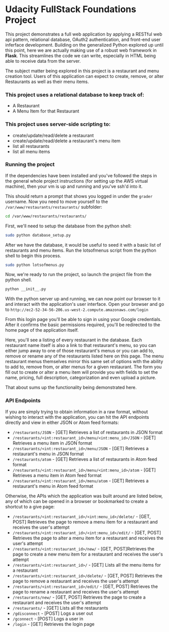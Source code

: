 # Udacity FullStack Foundations Project
This project demonstrates a full web application by applying a RESTful web api pattern,
relational database, OAuth2 authentication, and front-end user inferface development.
Building on the generalized Python explored up until this point, here we are actually
making use of a robust web framework in __Flask__. This streamlines the code we can write,
especially in HTML being able to receive data from the server.

The subject matter being explored in this project is a restaurant and menu creation tool.
Users of this application can expect to create, remove, or alter Restaurants as well as their
menu items.

### This project uses a relational database to keep track of:
* A Restaurant
* A Menu Item for that Restaurant

### This project uses server-side scripting to:
* create/update/read/delete a restaurant
* create/update/read/delete a restaurant's menu item
* list all restaurants
* list all menu items

### Running the project
If the dependencies have been installed and you've followed the steps in the general
whole project instructions (for setting up the AWS virtual machine), then your vm
is up and running and you've ssh'd into it.

This should return a prompt that shows you logged in under the `grader` username. 
Now you need to move yourself to the `/var/www/restaurants/restaurants/` subfolder:

```bash
cd /var/www/restaurants/restaurants/
```
First, we'll need to setup the database from the python shell:

```bash
sudo python database_setup.py
```

After we have the database, it would be useful to seed it with a basic list of restaurants and menu items.
Run the lotsofmenus script from the python shell to begin this process.

```bash
sudo python lotsofmenus.py
```

Now, we're ready to run the project, so launch the project file from the python shell.

```bash
python __init__.py
```

With the python server up and running, we can now point our browser to it and interact with the
application's user interface. Open your browser and go to `http://ec2-52-34-56-206.us-west-2.compute.amazonaws.com/login`

From this login page you'll be able to sign in using your Google credentials. After it confirms the
basic permissions required, you'll be redirected to the home page of the application itself.

Here, you'll see a listing of every restaurant in the database. Each restaurant name itself is also
a link to that restaurant's menu, so you can either jump away to one of those restaurant's menus or
you can add to, remove or rename any of the restaurants listed here on this page. The menu restaurant
menus themselves mirror this same set of options with the ability to add to, remove from, or alter
menus for a given restaurant. The form you fill out to create or alter a menu item will provide you
with fields to set the name, pricing, full description, categorization and even upload a picture.

That about sums up the functionality being demonstrated here.

### API Endpoints
If you are simply trying to obtain information in a raw format, without wishing to interact with the application, you can hit the API endpoints directly and view in either JSON or Atom feed formats:

* `/restaurants/JSON` - [GET] Retrieves a list of restaurants in JSON format
* `/restaurants/<int:restaurant_id>/menu/<int:menu_id>/JSON` - [GET] Retrieves a menu item in JSON format
* `/restaurants/<int:restaurant_id>/menu/JSON` - [GET] Retrieves a restaurant's menu in JSON format
* `/restaurants/atom` - [GET] Retrieves a list of restaurants in Atom feed format
* `/restaurants/<int:restaurant_id>/menu/<int:menu_id>/atom` - [GET] Retrieves a menu item in Atom feed format
* `/restaurants/<int:restaurant_id>/menu/atom` - [GET] Retrieves a restaurant's menu in Atom feed format

Otherwise, the APIs which the application was built around are listed below, any of which can be opened in a browser or bookmarked to create a shortcut to a give page:

* `/restaurants/<int:restaurant_id>/<int:menu_id>/delete/` - [GET, POST] Retrieves the page to remove a menu item for a restaurant and receives the user's attempt
* `/restaurants/<int:restaurant_id>/<int:menu_id>/edit/` - [GET, POST] Retrieves the page to alter a menu item for a restaurant and receives the user's attempt
* `/restaurants/<int:restaurant_id>/new/` - [GET, POST]Retrieves the page to create a new menu item for a restaurant and receives the user's attempt
* `/restaurants/<int:restaurant_id>/` - [GET] Lists all the menu items for a restaurant
* `/restaurants/<int:restaurant_id>/delete/` - [GET, POST] Retrieves the page to remove a restaurant and receives the user's attempt
* `/restaurants/<int:restaurant_id>/edit/` - [GET, POST] Retrieves the page to rename a restaurant and receives the user's attempt
* `/restaurants/new/` - [GET, POST] Retrieves the page to create a restaurant and receives the user's attempt
* `/restaurants/` - [GET] Lists all the restaurants
* `/gdisconnect` - [POST] Logs a user out
* `/gconnect` - [POST] Logs a user in
* `/login` - [GET] Retrieves the login page
